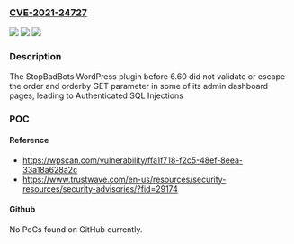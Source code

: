 ### [CVE-2021-24727](https://cve.mitre.org/cgi-bin/cvename.cgi?name=CVE-2021-24727)
![](https://img.shields.io/static/v1?label=Product&message=WP%20Block%20and%20Stop%20Bad%20Bots%20Crawlers%20and%20Spiders%20and%20Anti%20Spam%20Protection%20Plugin%20StopBadBots&color=blue)
![](https://img.shields.io/static/v1?label=Version&message=6.60%3C%206.60%20&color=brighgreen)
![](https://img.shields.io/static/v1?label=Vulnerability&message=CWE-89%20SQL%20Injection&color=brighgreen)

### Description

The StopBadBots WordPress plugin before 6.60 did not validate or escape the order and orderby GET parameter in some of its admin dashboard pages, leading to Authenticated SQL Injections

### POC

#### Reference
- https://wpscan.com/vulnerability/ffa1f718-f2c5-48ef-8eea-33a18a628a2c
- https://www.trustwave.com/en-us/resources/security-resources/security-advisories/?fid=29174

#### Github
No PoCs found on GitHub currently.

